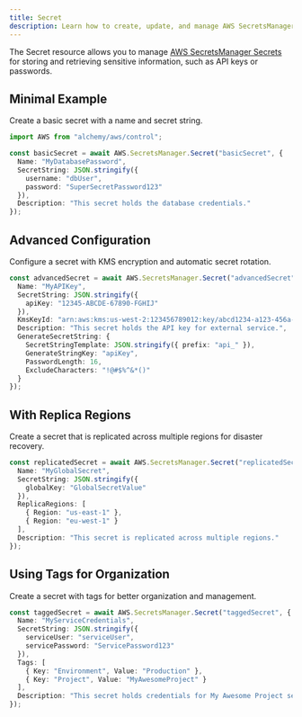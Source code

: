 ```yaml
---
title: Secret
description: Learn how to create, update, and manage AWS SecretsManager Secrets using Alchemy Cloud Control.
---
```


The Secret resource allows you to manage [AWS SecretsManager Secrets](https://docs.aws.amazon.com/secretsmanager/latest/userguide/) for storing and retrieving sensitive information, such as API keys or passwords.

## Minimal Example

Create a basic secret with a name and secret string.

```ts
import AWS from "alchemy/aws/control";

const basicSecret = await AWS.SecretsManager.Secret("basicSecret", {
  Name: "MyDatabasePassword",
  SecretString: JSON.stringify({
    username: "dbUser",
    password: "SuperSecretPassword123"
  }),
  Description: "This secret holds the database credentials."
});
```

## Advanced Configuration

Configure a secret with KMS encryption and automatic secret rotation.

```ts
const advancedSecret = await AWS.SecretsManager.Secret("advancedSecret", {
  Name: "MyAPIKey",
  SecretString: JSON.stringify({
    apiKey: "12345-ABCDE-67890-FGHIJ"
  }),
  KmsKeyId: "arn:aws:kms:us-west-2:123456789012:key/abcd1234-a123-456a-a12b-a123b4cd56ef",
  Description: "This secret holds the API key for external service.",
  GenerateSecretString: {
    SecretStringTemplate: JSON.stringify({ prefix: "api_" }),
    GenerateStringKey: "apiKey",
    PasswordLength: 16,
    ExcludeCharacters: "!@#$%^&*()"
  }
});
```

## With Replica Regions

Create a secret that is replicated across multiple regions for disaster recovery.

```ts
const replicatedSecret = await AWS.SecretsManager.Secret("replicatedSecret", {
  Name: "MyGlobalSecret",
  SecretString: JSON.stringify({
    globalKey: "GlobalSecretValue"
  }),
  ReplicaRegions: [
    { Region: "us-east-1" },
    { Region: "eu-west-1" }
  ],
  Description: "This secret is replicated across multiple regions."
});
```

## Using Tags for Organization

Create a secret with tags for better organization and management.

```ts
const taggedSecret = await AWS.SecretsManager.Secret("taggedSecret", {
  Name: "MyServiceCredentials",
  SecretString: JSON.stringify({
    serviceUser: "serviceUser",
    servicePassword: "ServicePassword123"
  }),
  Tags: [
    { Key: "Environment", Value: "Production" },
    { Key: "Project", Value: "MyAwesomeProject" }
  ],
  Description: "This secret holds credentials for My Awesome Project service."
});
```